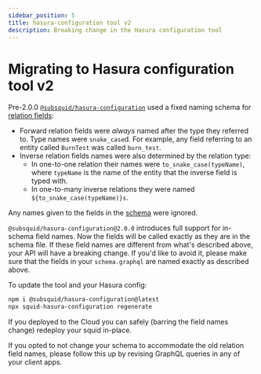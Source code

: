 ```yaml
---
sidebar_position: 5
title: hasura-configuration tool v2
description: Breaking change in the Hasura configuration tool
---
```


# Migrating to Hasura configuration tool v2

Pre-2.0.0 [`@subsquid/hasura-configuration`](/sdk/resources/tools/hasura-configuration) used a fixed naming schema for [relation fields](/sdk/reference/schema-file/entity-relations/):

 - Forward relation fields were _always_ named after the type they referred to. Type names were `snake_case`d. For example, any field referring to an entity called `BurnTest` was called `burn_test`.
 - Inverse relation fields names were also determined by the relation type:
   + In one-to-one relation their names were `to_snake_case(typeName)`, where `typeName` is the name of the entity that the inverse field is typed with.
   + In one-to-many inverse relations they were named `${to_snake_case(typeName)}s`.

Any names given to the fields in the [schema](/sdk/reference/schema-file) were ignored.

`@subsquid/hasura-configuration@2.0.0` introduces full support for in-schema field names. Now the fields will be called exactly as they are in the schema file. If these field names are different from what's described above, your API will have a breaking change. If you'd like to avoid it, please make sure that the fields in your `schema.graphql` are named exactly as described above.

To update the tool and your Hasura config:
```bash
npm i @subsquid/hasura-configuration@latest
npx squid-hasura-configuration regenerate
```
If you deployed to the Cloud you can safely (barring the field names change) redeploy your squid in-place.

If you opted to not change your schema to accommodate the old relation field names, please follow this up by revising GraphQL queries in any of your client apps.

